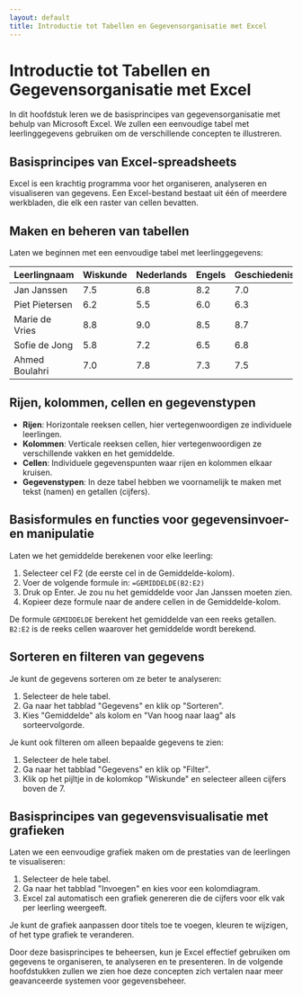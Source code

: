 ```yaml
---
layout: default
title: Introductie tot Tabellen en Gegevensorganisatie met Excel
---
```


# Introductie tot Tabellen en Gegevensorganisatie met Excel

In dit hoofdstuk leren we de basisprincipes van gegevensorganisatie met behulp van Microsoft Excel. We zullen een eenvoudige tabel met leerlinggegevens gebruiken om de verschillende concepten te illustreren.

## Basisprincipes van Excel-spreadsheets

Excel is een krachtig programma voor het organiseren, analyseren en visualiseren van gegevens. Een Excel-bestand bestaat uit één of meerdere werkbladen, die elk een raster van cellen bevatten.

## Maken en beheren van tabellen

Laten we beginnen met een eenvoudige tabel met leerlinggegevens:

| Leerlingnaam   | Wiskunde | Nederlands | Engels | Geschiedenis | Gemiddelde |
|----------------|----------|------------|--------|--------------|------------|
| Jan Janssen    | 7.5      | 6.8        | 8.2    | 7.0          |            |
| Piet Pietersen | 6.2      | 5.5        | 6.0    | 6.3          |            |
| Marie de Vries | 8.8      | 9.0        | 8.5    | 8.7          |            |
| Sofie de Jong  | 5.8      | 7.2        | 6.5    | 6.8          |            |
| Ahmed Boulahri | 7.0      | 7.8        | 7.3    | 7.5          |            |

## Rijen, kolommen, cellen en gegevenstypen

- **Rijen**: Horizontale reeksen cellen, hier vertegenwoordigen ze individuele leerlingen.
- **Kolommen**: Verticale reeksen cellen, hier vertegenwoordigen ze verschillende vakken en het gemiddelde.
- **Cellen**: Individuele gegevenspunten waar rijen en kolommen elkaar kruisen.
- **Gegevenstypen**: In deze tabel hebben we voornamelijk te maken met tekst (namen) en getallen (cijfers).

## Basisformules en functies voor gegevensinvoer- en manipulatie

Laten we het gemiddelde berekenen voor elke leerling:

1. Selecteer cel F2 (de eerste cel in de Gemiddelde-kolom).
2. Voer de volgende formule in: `=GEMIDDELDE(B2:E2)`
3. Druk op Enter. Je zou nu het gemiddelde voor Jan Janssen moeten zien.
4. Kopieer deze formule naar de andere cellen in de Gemiddelde-kolom.

De formule `GEMIDDELDE` berekent het gemiddelde van een reeks getallen. `B2:E2` is de reeks cellen waarover het gemiddelde wordt berekend.

## Sorteren en filteren van gegevens

Je kunt de gegevens sorteren om ze beter te analyseren:

1. Selecteer de hele tabel.
2. Ga naar het tabblad "Gegevens" en klik op "Sorteren".
3. Kies "Gemiddelde" als kolom en "Van hoog naar laag" als sorteervolgorde.

Je kunt ook filteren om alleen bepaalde gegevens te zien:

1. Selecteer de hele tabel.
2. Ga naar het tabblad "Gegevens" en klik op "Filter".
3. Klik op het pijltje in de kolomkop "Wiskunde" en selecteer alleen cijfers boven de 7.

## Basisprincipes van gegevensvisualisatie met grafieken

Laten we een eenvoudige grafiek maken om de prestaties van de leerlingen te visualiseren:

1. Selecteer de hele tabel.
2. Ga naar het tabblad "Invoegen" en kies voor een kolomdiagram.
3. Excel zal automatisch een grafiek genereren die de cijfers voor elk vak per leerling weergeeft.

Je kunt de grafiek aanpassen door titels toe te voegen, kleuren te wijzigen, of het type grafiek te veranderen.

Door deze basisprincipes te beheersen, kun je Excel effectief gebruiken om gegevens te organiseren, te analyseren en te presenteren. In de volgende hoofdstukken zullen we zien hoe deze concepten zich vertalen naar meer geavanceerde systemen voor gegevensbeheer.